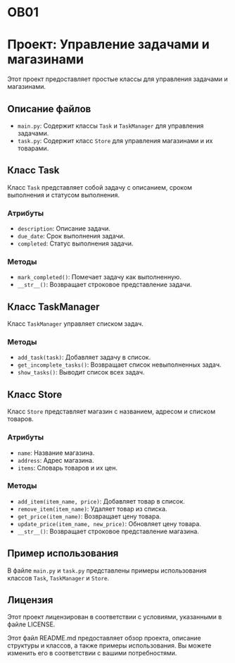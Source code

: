 # OB01
 
# Проект: Управление задачами и магазинами

Этот проект предоставляет простые классы для управления задачами и магазинами.

## Описание файлов

- `main.py`: Содержит классы `Task` и `TaskManager` для управления задачами.
- `task.py`: Содержит класс `Store` для управления магазинами и их товарами.

## Класс Task

Класс `Task` представляет собой задачу с описанием, сроком выполнения и статусом выполнения.

### Атрибуты

- `description`: Описание задачи.
- `due_date`: Срок выполнения задачи.
- `completed`: Статус выполнения задачи.

### Методы

- `mark_completed()`: Помечает задачу как выполненную.
- `__str__()`: Возвращает строковое представление задачи.

## Класс TaskManager

Класс `TaskManager` управляет списком задач.

### Методы

- `add_task(task)`: Добавляет задачу в список.
- `get_incomplete_tasks()`: Возвращает список невыполненных задач.
- `show_tasks()`: Выводит список всех задач.

## Класс Store

Класс `Store` представляет магазин с названием, адресом и списком товаров.

### Атрибуты

- `name`: Название магазина.
- `address`: Адрес магазина.
- `items`: Словарь товаров и их цен.

### Методы

- `add_item(item_name, price)`: Добавляет товар в список.
- `remove_item(item_name)`: Удаляет товар из списка.
- `get_price(item_name)`: Возвращает цену товара.
- `update_price(item_name, new_price)`: Обновляет цену товара.
- `__str__()`: Возвращает строковое представление магазина.

## Пример использования

В файле `main.py` и `task.py` представлены примеры использования классов `Task`, `TaskManager` и `Store`.

## Лицензия

Этот проект лицензирован в соответствии с условиями, указанными в файле LICENSE.

Этот файл README.md предоставляет обзор проекта, описание структуры и классов, а также примеры использования. Вы можете изменить его в соответствии с вашими потребностями.